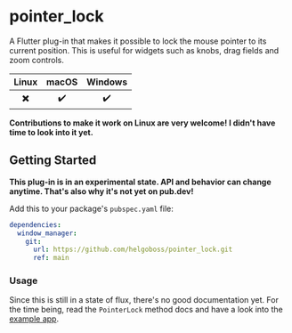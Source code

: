 # pointer_lock

A Flutter plug-in that makes it possible to lock the mouse pointer to its current position.
This is useful for widgets such as knobs, drag fields and zoom controls.

| Linux | macOS | Windows |
| :---: | :---: | :-----: |
|   ✖️   |   ✔️   |    ✔️    |

**Contributions to make it work on Linux are very welcome! I didn't have time to look into it yet.**

## Getting Started

**This plug-in is in an experimental state. API and behavior can change anytime. That's also
why it's not yet on pub.dev!**

Add this to your package's `pubspec.yaml` file:

```yaml
dependencies:
  window_manager:
    git:
      url: https://github.com/helgoboss/pointer_lock.git
      ref: main
```

### Usage

Since this is still in a state of flux, there's no good documentation yet. For the time being, 
read the `PointerLock` method docs and have a look into the [example app](example/lib/main.dart).